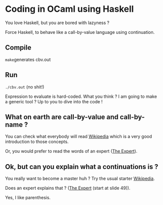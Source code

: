# Coding in OCaml using Haskell

You love Haskell, but you are bored with lazyness ?

Force Haskell, to behave like a call-by-value language using continuation.

## Compile

`make`generates cbv.out

## Run

`./cbv.out` (no shit!)

Expression to evaluate is hard-coded. What you think ? I am going to make a generic tool ? Up to you to dive into the code !

## What on earth are call-by-value and call-by-name ?

You can check what everybody will read [Wikipedia](https://en.wikipedia.org/wiki/Evaluation_strategy) which is a very good introduction to those concepts.

Or, you would prefer to read the words of an expert ([The Expert](http://pauillac.inria.fr/~xleroy/mpri/2-4/semantics.pdf)).

## Ok, but can you explain what a continuations is ?

You really want to become a master huh ? Try the usual starter [Wikipedia](https://en.wikipedia.org/wiki/Continuation).

Does an expert explains that ? ([The Expert](http://pauillac.inria.fr/~xleroy/mpri/2-4/transformations.pdf) (start at slide 49)).

Yes, I like parenthesis.
